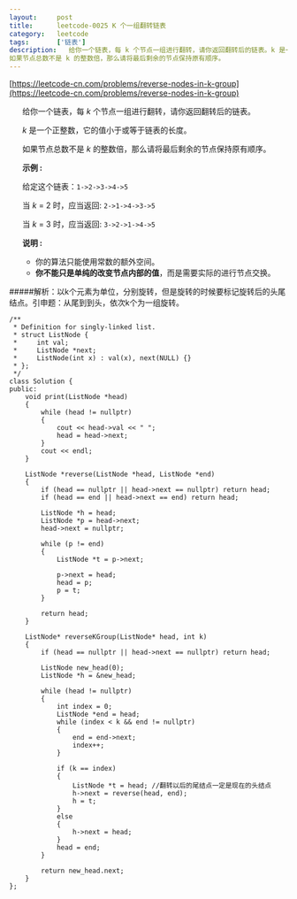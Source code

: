 ```yaml
---
layout:     post
title:      leetcode-0025 K 个一组翻转链表
category:   leetcode
tags:       ['链表']
description:   给你一个链表，每 k 个节点一组进行翻转，请你返回翻转后的链表。k 是一个正整数，它的值小于或等于链表的长度。
如果节点总数不是 k 的整数倍，那么请将最后剩余的节点保持原有顺序。
---
```


[https://leetcode-cn.com/problems/reverse-nodes-in-k-group](https://leetcode-cn.com/problems/reverse-nodes-in-k-group)


<ul>
<div class="notranslate"><p>给你一个链表，每&nbsp;<em>k&nbsp;</em>个节点一组进行翻转，请你返回翻转后的链表。</p>

<p><em>k&nbsp;</em>是一个正整数，它的值小于或等于链表的长度。</p>

<p>如果节点总数不是&nbsp;<em>k&nbsp;</em>的整数倍，那么请将最后剩余的节点保持原有顺序。</p>

<p><strong>示例 :</strong></p>

<p>给定这个链表：<code>1-&gt;2-&gt;3-&gt;4-&gt;5</code></p>

<p>当&nbsp;<em>k&nbsp;</em>= 2 时，应当返回: <code>2-&gt;1-&gt;4-&gt;3-&gt;5</code></p>

<p>当&nbsp;<em>k&nbsp;</em>= 3 时，应当返回: <code>3-&gt;2-&gt;1-&gt;4-&gt;5</code></p>

<p><strong>说明 :</strong></p>

<ul>
	<li>你的算法只能使用常数的额外空间。</li>
	<li><strong>你不能只是单纯的改变节点内部的值</strong>，而是需要实际的进行节点交换。</li>
</ul>
</div>
</ul>

#####解析：以k个元素为单位，分别旋转，但是旋转的时候要标记旋转后的头尾结点。引申题：从尾到到头，依次k个为一组旋转。

	/**
	 * Definition for singly-linked list.
	 * struct ListNode {
	 *     int val;
	 *     ListNode *next;
	 *     ListNode(int x) : val(x), next(NULL) {}
	 * };
	 */
	class Solution {
	public:
	    void print(ListNode *head)
	    {
	        while (head != nullptr)
	        {
	            cout << head->val << " ";
	            head = head->next;
	        }
	        cout << endl;
	    }
	    
	    ListNode *reverse(ListNode *head, ListNode *end)
	    {
	        if (head == nullptr || head->next == nullptr) return head;
	        if (head == end || head->next == end) return head;
	        
	        ListNode *h = head;
	        ListNode *p = head->next;
	        head->next = nullptr;
	        
	        while (p != end)
	        {
	            ListNode *t = p->next;
	            
	            p->next = head;
	            head = p;
	            p = t;
	        }         
	        
	        return head;
	    }
	    
	    ListNode* reverseKGroup(ListNode* head, int k) 
	    {
	        if (head == nullptr || head->next == nullptr) return head;
	        
	        ListNode new_head(0);
	        ListNode *h = &new_head;
	        
	        while (head != nullptr)
	        {
	            int index = 0;
	            ListNode *end = head;
	            while (index < k && end != nullptr)
	            {
	                end = end->next;
	                index++;
	            }
	            
	            if (k == index)
	            {
	                ListNode *t = head; //翻转以后的尾结点一定是现在的头结点
	                h->next = reverse(head, end);
	                h = t;
	            }
	            else
	            {
	                h->next = head;
	            }
	            head = end;
	        }
	        
	        return new_head.next;
	    }
	};